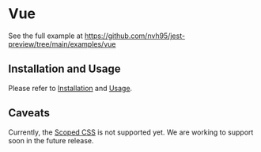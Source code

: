 # Vue

See the full example at <https://github.com/nvh95/jest-preview/tree/main/examples/vue>

## Installation and Usage

Please refer to [Installation](https://www.jest-preview.com/docs/getting-started/installation/) and [Usage](https://www.jest-preview.com/docs/getting-started/usage/).

## Caveats

Currently, the [Scoped CSS](https://vuejs.org/api/sfc-css-features.html#scoped-css) is not supported yet. We are working to support soon in the future release.
